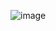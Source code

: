 ![image](https://github.com/blooddunk/blooddunk/assets/99852721/af712948-0f6e-4609-b6b8-a9c675c32423)
